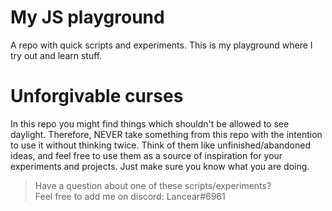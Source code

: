 # My JS playground
A repo with quick scripts and experiments. This is my playground where I try out and learn stuff.

# Unforgivable curses
In this repo you might find things which shouldn't be allowed to see daylight. Therefore, NEVER take 
something from this repo with the intention to use it without thinking twice. Think of them like 
unfinished/abandoned ideas, and feel free to use them as a source of inspiration for your 
experiments and projects. Just make sure you know what you are doing.

> Have a question about one of these scripts/experiments?<br>
> Feel free to add me on discord: Lancear#6961
